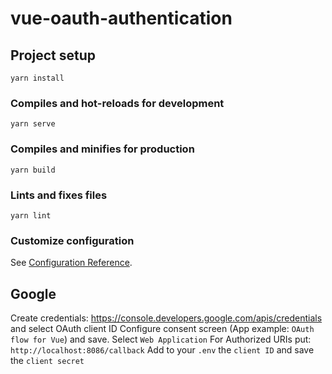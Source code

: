 # vue-oauth-authentication

## Project setup
```
yarn install
```

### Compiles and hot-reloads for development
```
yarn serve
```

### Compiles and minifies for production
```
yarn build
```

### Lints and fixes files
```
yarn lint
```

### Customize configuration
See [Configuration Reference](https://cli.vuejs.org/config/).

<!--
## FB
Convert your account into a Developer Account: https://developers.facebook.com/
Go to `My Apps` -> `Create App`
Provide your App's name and email
Click on `Create App Id`
Add `Facebook Login` and click on `Save Changes`
-->

## Google

Create credentials: https://console.developers.google.com/apis/credentials and select OAuth client ID
Configure consent screen (App example: `OAuth flow for Vue`) and save.
Select `Web Application`
For Authorized URIs put: `http://localhost:8086/callback`
Add to your `.env` the `client ID` and save the `client secret`